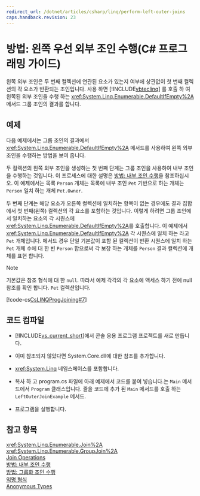 ```yaml
---
redirect_url: /dotnet/articles/csharp/linq/perform-left-outer-joins
caps.handback.revision: 23
---
```

# 방법: 왼쪽 우선 외부 조인 수행(C# 프로그래밍 가이드)
왼쪽 외부 조인은 두 번째 컬렉션에 연관된 요소가 있는지 여부에 상관없이 첫 번째 컬렉션의 각 요소가 반환되는 조인입니다.  사용 하면 [!INCLUDE[vbteclinq](../../../csharp/includes/vbteclinq-md.md)] 를 호출 하 여 왼쪽된 외부 조인을 수행 하는 <xref:System.Linq.Enumerable.DefaultIfEmpty%2A> 메서드 그룹 조인의 결과를 합니다.  
  
## 예제  
 다음 예제에서는 그룹 조인의 결과에서 <xref:System.Linq.Enumerable.DefaultIfEmpty%2A> 메서드를 사용하여 왼쪽 외부 조인을 수행하는 방법을 보여 줍니다.  
  
 두 컬렉션의 왼쪽 외부 조인을 생성하는 첫 번째 단계는 그룹 조인을 사용하여 내부 조인을 수행하는 것입니다.  이 프로세스에 대한 설명은 [방법: 내부 조인 수행](../../../csharp/programming-guide/linq-query-expressions/how-to-perform-inner-joins.md)을 참조하십시오. 이 예제에서는 목록 `Person` 개체는 목록에 내부 조인 `Pet` 기반으로 하는 개체는 `Person` 일치 하는 개체 `Pet.Owner`.  
  
 두 번째 단계는 해당 요소가 오른쪽 컬렉션에 일치하는 항목이 없는 경우에도 결과 집합에서 첫 번째\(왼쪽\) 컬렉션의 각 요소를 포함하는 것입니다.  이렇게 하려면 그룹 조인에서 일치하는 요소의 각 시퀀스에 <xref:System.Linq.Enumerable.DefaultIfEmpty%2A>를 호출합니다.  이 예제에서 <xref:System.Linq.Enumerable.DefaultIfEmpty%2A> 각 시퀀스에 일치 하는 라고 `Pet` 개체입니다.  메서드 경우 단일 기본값이 포함 된 컬렉션이 반환 시퀀스에 일치 하는 `Pet` 개체 수에 대 한 빈 `Person` 함으로써 각 보장 하는 개체를 `Person` 결과 컬렉션에 개체를 표현 합니다.  
  
> [!NOTE]
>  기본값은 참조 형식에 대 한 `null`. 따라서 예제 각각의 각 요소에 액세스 하기 전에 null 참조를 확인 합니다. `Pet` 컬렉션입니다.  
  
 [!code-cs[CsLINQProgJoining#7](../../../csharp/programming-guide/linq-query-expressions/codesnippet/CSharp/how-to-perform-left-outer-joins_1.cs)]  
  
## 코드 컴파일  
  
-   [!INCLUDE[vs_current_short](../../../csharp/programming-guide/classes-and-structs/includes/vs-current-short-md.md)]에서 콘솔 응용 프로그램 프로젝트를 새로 만듭니다.  
  
-   이미 참조되지 않았다면 System.Core.dll에 대한 참조를 추가합니다.  
  
-   <xref:System.Linq> 네임스페이스를 포함합니다.  
  
-   복사 하 고 program.cs 파일에 아래 예제에서 코드를 붙여 넣습니다.는 `Main` 메서드에서 `Program` 클래스입니다.  줄을 코드에 추가 된 `Main` 메서드를 호출 하는 `LeftOuterJoinExample` 메서드.  
  
-   프로그램을 실행합니다.  
  
## 참고 항목  
 <xref:System.Linq.Enumerable.Join%2A>   
 <xref:System.Linq.Enumerable.GroupJoin%2A>   
 [Join Operations](../../../visual-basic/programming-guide/concepts/linq/join-operations.md)   
 [방법: 내부 조인 수행](../../../csharp/programming-guide/linq-query-expressions/how-to-perform-inner-joins.md)   
 [방법: 그룹화 조인 수행](../../../csharp/programming-guide/linq-query-expressions/how-to-perform-grouped-joins.md)   
 [익명 형식](../../../csharp/programming-guide/classes-and-structs/anonymous-types.md)   
 [Anonymous Types](../../../visual-basic/programming-guide/language-features/objects-and-classes/anonymous-types.md)
